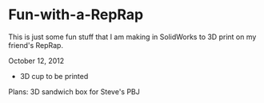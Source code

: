 Fun-with-a-RepRap
=================

This is just some fun stuff that I am making in SolidWorks to 3D print on my friend's RepRap.

October 12, 2012 
- 3D cup to be printed

Plans: 3D sandwich box for Steve's PBJ

